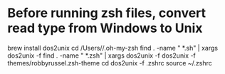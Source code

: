# Before running zsh files, convert read type from Windows to Unix

brew install dos2unix
cd /Users/<your user>/.oh-my-zsh
find . -name " *.sh" | xargs dos2unix -f
find . -name " *.zsh" | xargs dos2unix -f
dos2unix -f themes/robbyrussel.zsh-theme
cd 
dos2unix -f .zshrc
source ~/.zshrc
